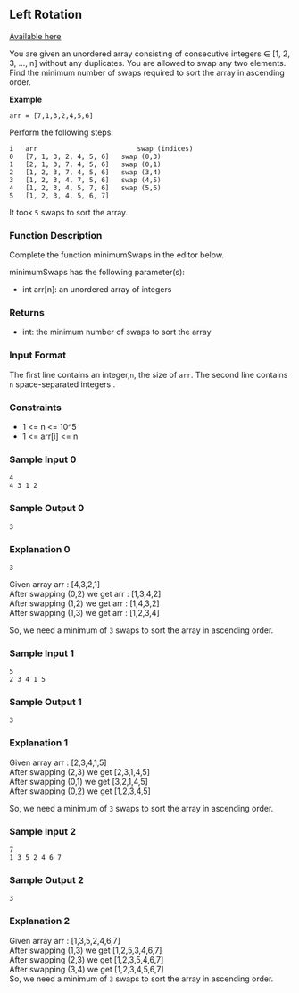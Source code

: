 ## Left Rotation

[Available here](https://www.hackerrank.com/challenges/minimum-swaps-2/problem?isFullScreen=true&h_l=interview&playlist_slugs%5B%5D=interview-preparation-kit&playlist_slugs%5B%5D=arrays)

You are given an unordered array consisting of consecutive integers ∈ [1, 2, 3, ..., n] without any duplicates. You are allowed to swap any two elements. Find the minimum number of swaps required to sort the array in ascending order.

**Example**
```
arr = [7,1,3,2,4,5,6]
```

Perform the following steps:
```
i   arr                         swap (indices)
0   [7, 1, 3, 2, 4, 5, 6]   swap (0,3)
1   [2, 1, 3, 7, 4, 5, 6]   swap (0,1)
2   [1, 2, 3, 7, 4, 5, 6]   swap (3,4)
3   [1, 2, 3, 4, 7, 5, 6]   swap (4,5)
4   [1, 2, 3, 4, 5, 7, 6]   swap (5,6)
5   [1, 2, 3, 4, 5, 6, 7]
```
It took ```5``` swaps to sort the array.

### Function Description

Complete the function minimumSwaps in the editor below.

minimumSwaps has the following parameter(s):
- int arr[n]: an unordered array of integers

### Returns
- int: the minimum number of swaps to sort the array

### Input Format

The first line contains an integer,```n```, the size of ```arr```.
The second line contains ```n``` space-separated integers .

### Constraints
- 1 <= n <= 10^5
- 1 <= arr[i] <= n

### Sample Input 0
```
4
4 3 1 2
```

### Sample Output 0
```
3
```

### Explanation 0
```
3
```
 
Given array arr : [4,3,2,1]  
After swapping (0,2) we get arr : [1,3,4,2]  
After swapping (1,2) we get arr : [1,4,3,2]  
After swapping (1,3) we get arr : [1,2,3,4]  

So, we need a minimum of ```3``` swaps to sort the array in ascending order.

### Sample Input 1
```
5
2 3 4 1 5
```

### Sample Output 1
```
3
```

### Explanation 1

Given array arr : [2,3,4,1,5]  
After swapping (2,3) we get [2,3,1,4,5]  
After swapping (0,1) we get [3,2,1,4,5]  
After swapping (0,2) we get [1,2,3,4,5]  

So, we need a minimum of ```3``` swaps to sort the array in ascending order.

### Sample Input 2
```
7
1 3 5 2 4 6 7
```

### Sample Output 2
```
3
```

### Explanation 2

Given array arr : [1,3,5,2,4,6,7]  
After swapping (1,3) we get [1,2,5,3,4,6,7]  
After swapping (2,3) we get [1,2,3,5,4,6,7]  
After swapping (3,4) we get [1,2,3,4,5,6,7]  
So, we need a minimum of ```3```  swaps to sort the array in ascending order.
